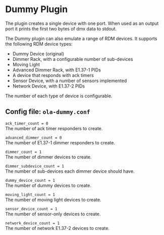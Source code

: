 Dummy Plugin
============

The plugin creates a single device with one port. When used as an output
port it prints the first two bytes of dmx data to stdout.

The Dummy plugin can also emulate a range of RDM devices. It supports the
following RDM device types:

* Dummy Device (original)
* Dimmer Rack, with a configurable number of sub-devices
* Moving Light
* Advanced Dimmer Rack, with E1.37-1 PIDs
* A device that responds with ack timers
* Sensor Device, with a number of sensors implemented
* Network Device, with E1.37-2 PIDs

The number of each type of device is configurable.


## Config file: `ola-dummy.conf`

`ack_timer_count = 0`  
The number of ack timer responders to create.

`advanced_dimmer_count = 0`  
The number of E1.37-1 dimmer responders to create.

`dimmer_count = 1`  
The number of dimmer devices to create.

`dimmer_subdevice_count = 1`  
The number of sub-devices each dimmer device should have.

`dummy_device_count = 1`  
The number of dummy devices to create.

`moving_light_count = 1`  
The number of moving light devices to create.

`sensor_device_count = 1`  
The number of sensor-only devices to create.

`network_device_count = 1`  
The number of network E1.37-2 devices to create.
